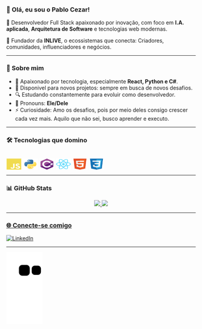 ### 👋 Olá, eu sou o Pablo Cezar!

🚀 Desenvolvedor Full Stack apaixonado por inovação, com foco em **I.A. aplicada**, **Arquitetura de Software** e tecnologias web modernas.

🎯 Fundador da **INLIVE**, o ecossistemas que conecta: Criadores, comunidades, influenciadores e negócios.

---

### 💼 Sobre mim

- 🧠 Apaixonado por tecnologia, especialmente **React, Python e C#**.
- 🧩 Disponivel para novos projetos: sempre em busca de novos desafios.
- 🔍 Estudando constantemente para evoluir como desenvolvedor.
- 💬 Pronouns: **Ele/Dele**
- ⚡ Curiosidade: Amo os desafios, pois por meio deles consigo crescer cada vez mais. Aquilo que não sei, busco aprender e executo.

---

### 🛠️ Tecnologias que domino

<div style="display: inline_block"><br>
  <img align="center" alt="JS" height="30" width="40" src="https://raw.githubusercontent.com/devicons/devicon/master/icons/javascript/javascript-plain.svg">
  <img align="center" alt="Python" height="30" width="40" src="https://raw.githubusercontent.com/devicons/devicon/master/icons/python/python-original.svg">
  <img align="center" alt="CSharp" height="30" width="40" src="https://raw.githubusercontent.com/devicons/devicon/master/icons/csharp/csharp-original.svg">
  <img align="center" alt="React" height="30" width="40" src="https://raw.githubusercontent.com/devicons/devicon/master/icons/react/react-original.svg">
  <img align="center" alt="HTML5" height="30" width="40" src="https://raw.githubusercontent.com/devicons/devicon/master/icons/html5/html5-original.svg">
  <img align="center" alt="CSS3" height="30" width="40" src="https://raw.githubusercontent.com/devicons/devicon/master/icons/css3/css3-original.svg">
</div>

---

### 📊 GitHub Stats

<div align="center">
  <a href="https://github.com/pablocezar777">
  <img height="180em" src="https://github-readme-stats.vercel.app/api?username=pablocezar777&show_icons=true&theme=dracula&include_all_commits=true&count_private=true"/>
  <img height="180em" src="https://github-readme-stats.vercel.app/api/top-langs/?username=pablocezar777&layout=compact&langs_count=7&theme=dracula"/>
</div>

---

### 🌐 Conecte-se comigo

[![LinkedIn](https://img.shields.io/badge/-LinkedIn-%230077B5?style=for-the-badge&logo=linkedin&logoColor=white)](https://www.linkedin.com/in/pablo-cezar-b46238222)

---

![Snake animation](https://github.com/rafaballerini/rafaballerini/blob/output/github-contribution-grid-snake.svg)
